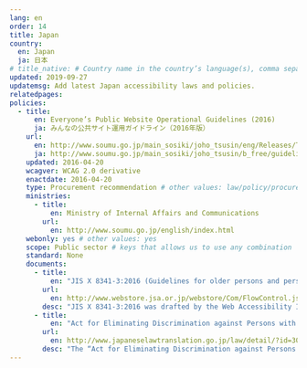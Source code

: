 ```yaml
---
lang: en
order: 14
title: Japan
country:
  en: Japan
  ja: 日本
# title_native: # Country name in the country’s language(s), comma separated. For Switzerland: Schweiz, Suisse, Svizzera, Svizra
updated: 2019-09-27
updatemsg: Add latest Japan accessibility laws and policies.
relatedpages:
policies:
  - title:
      en: Everyone’s Public Website Operational Guidelines (2016)
      ja: みんなの公共サイト運用ガイドライン（2016年版）
    url:
      en: http://www.soumu.go.jp/main_sosiki/joho_tsusin/eng/Releases/Telecommunications/160420_01.html
      ja: http://www.soumu.go.jp/main_sosiki/joho_tsusin/b_free/guideline.html
    updated: 2016-04-20
    wcagver: WCAG 2.0 derivative
    enactdate: 2016-04-20
    type: Procurement recommendation # other values: law/policy/procurement
    ministries:
      - title:
          en: Ministry of Internal Affairs and Communications
        url:
          en: http://www.soumu.go.jp/english/index.html
    webonly: yes # other values: yes
    scope: Public sector # keys that allows us to use any combination
    standard: None
    documents:
      - title:
          en: "JIS X 8341-3:2016 (Guidelines for older persons and persons with disabilities - Information and communications equipment, software and services - Part 3: Web content)"
        url:
          en: http://www.webstore.jsa.or.jp/webstore/Com/FlowControl.jsp?lang=en&bunsyoId=JIS+X+8341-3%3A2016&dantaiCd=JIS&status=1&pageNo=0
        desc: "JIS X 8341-3:2016 was drafted by the Web Accessibility Infrastructure Committee (WAIC). Compliance with the standard is voluntary. However, the Ministry of Internal Affairs and Communications recommends that the public sector comply with this standard by using “Everyone’s Public Website Operational Guidelines (2016)”."
      - title:
          en: "Act for Eliminating Discrimination against Persons with Disabilities"
        url:
          en: http://www.japaneselawtranslation.go.jp/law/detail/?id=3052&vm=04&re=02
        desc: "The “Act for Eliminating Discrimination against Persons with Disabilities” enforced on April 1st 2016 also exists. However, it doesn't refer to “Everyone’s Public Website Operational Guidelines (2016)” and “JIS X 8341-3:2016” specifically."
---
```


